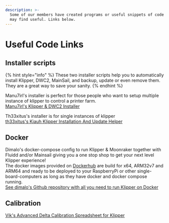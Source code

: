 ```yaml
---
description: >-
  Some of our members have created programs or useful snippets of code that you
  may find useful. Links below.
---
```


# Useful Code Links

## Installer scripts
{% hint style="info" %}
These two installer scripts help you to automatically install Klipper, DWC2, MainSail, and backup, update or even remove them. They are a great way to save your sanity.
{% endhint %}

Manu7irl's installer is perfect for those people who want to setup multiple instance of klipper to control a printer farm.   
[Manu7irl's Klipper & DWC2 Installer](https://github.com/manu7irl/klipper-DWC2-installer)

Th33xitus's installer is for single instances of klipper   
[th33xitus's Kiauh Klipper Installation And Update Helper](https://github.com/th33xitus/kiauh/tree/master)

## Docker

Dimalo's docker-compose config to run Klipper & Moonraker together with Fluidd and/or Mainsail giving you a one stop shop to get your next level Klipper experience!    
The docker images provided on [Dockerhub](https://hub.docker.com/u/dimalo) are build for x64, ARM32v7 and ARM64 and ready to be deployed to your RaspberryPi or other single-board-computers as long as they have docker and docker compose running.    
[See dimalo's Github repository with all you need to run Klipper on Docker](https://github.com/dimalo/klipper-web-control-docker)   

## Calibration

[Vik's Advanced Delta Calibration Spreadsheet for Klipper](https://docs.google.com/spreadsheets/d/1_ROuHkXpktTF6SVirGQZenKYvMbJCKEZjVS0XCniAMk/edit?usp=sharing)

